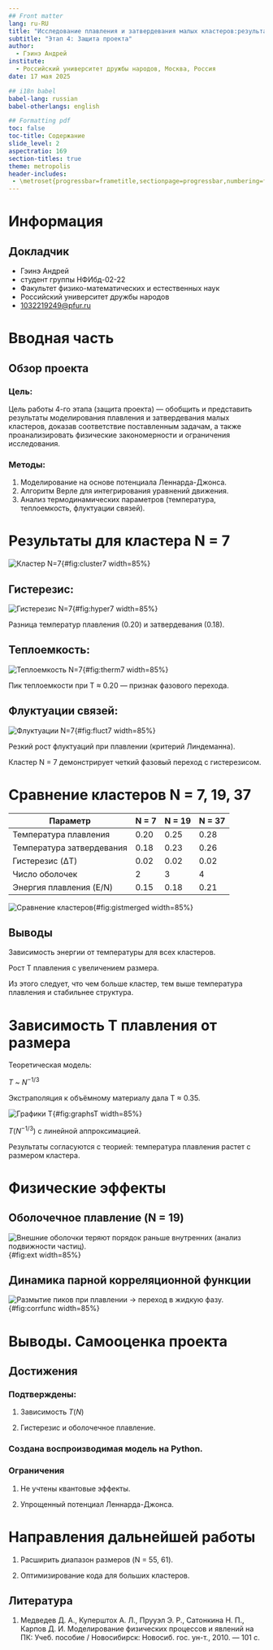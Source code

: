 ```yaml
---
## Front matter
lang: ru-RU
title: "Исследование плавления и затвердевания малых кластеров:результаты и выводы"
subtitle: "Этап 4: Защита проекта"
author:
  - Гэинэ Андрей
institute:
  - Российский университет дружбы народов, Москва, Россия
date: 17 мая 2025

## i18n babel
babel-lang: russian
babel-otherlangs: english

## Formatting pdf
toc: false
toc-title: Содержание
slide_level: 2
aspectratio: 169
section-titles: true
theme: metropolis
header-includes:
 - \metroset{progressbar=frametitle,sectionpage=progressbar,numbering=fraction}
---
```


# Информация

## Докладчик

  * Гэинэ Андрей
  * студент группы НФИбд-02-22
  * Факультет физико-математических и естественных наук
  * Российский университет дружбы народов
  * [1032219249@pfur.ru](mailto:1032219249@pfur.ru)

# Вводная часть

## Обзор проекта

### Цель:
Цель работы 4-го этапа (защита проекта) — обобщить и представить результаты моделирования плавления и затвердевания малых кластеров, доказав соответствие поставленным задачам, а также проанализировать физические закономерности и ограничения исследования.

### Методы:

1. Моделирование на основе потенциала Леннарда-Джонса.
2. Алгоритм Верле для интегрирования уравнений движения.
3. Анализ термодинамических параметров (температура, теплоемкость, флуктуации связей).

# Результаты для кластера N = 7

![Кластер N=7](image/cluster_n7.png){#fig:cluster7 width=85%}

## Гистерезис:

![Гистерезис N=7](image/gisteresis_n7.png){#fig:hyper7 width=85%}

Разница температур плавления (0.20) и затвердевания (0.18).

## Теплоемкость:

![Теплоемкость N=7](image/thermcap_n7.png){#fig:therm7 width=85%}

Пик теплоемкости при T ≈ 0.20 — признак фазового перехода.

## Флуктуации связей:

![Флуктуации N=7](image/fluct_n7.png){#fig:fluct7 width=85%}

Резкий рост флуктуаций при плавлении (критерий Линдеманна).

Кластер N = 7 демонстрирует четкий фазовый переход с гистерезисом.

# Сравнение кластеров N = 7, 19, 37

| Параметр               | N = 7  | N = 19 | N = 37 |
|------------------------|--------|--------|--------|
| Температура плавления  | 0.20   | 0.25   | 0.28   |
| Температура затвердевания | 0.18 | 0.23   | 0.26   |
| Гистерезис (ΔT)        | 0.02   | 0.02   | 0.02   |
| Число оболочек         | 2      | 3      | 4      |
| Энергия плавления (E/N)| 0.15   | 0.18   | 0.21   |

![Сравнение кластеров](image/gisteresis_merged.png){#fig:gistmerged width=85%}

## Выводы

Зависимость энергии от температуры для всех кластеров.

Рост T плавления с увеличением размера.

Из этого следует, что чем больше кластер, тем выше температура плавления и стабильнее структура.

# Зависимость T плавления от размера
Теоретическая модель:

$T$ ~ $N^{-1/3}$
 
Экстраполяция к объёмному материалу дала T ≈ 0.35.

![Графики T](image/T(N).png){#fig:graphsT width=85%}

$T(N^{-1/3})$ с линейной аппроксимацией.

Результаты согласуются с теорией: температура плавления растет с размером кластера.

# Физические эффекты
## Оболочечное плавление (N = 19)

![Внешние оболочки теряют порядок раньше внутренних (анализ подвижности частиц).](image/frames_merged.png){#fig:ext width=85%}

## Динамика парной корреляционной функции

![Размытие пиков при плавлении → переход в жидкую фазу.](image/pair_corr_func.png){#fig:corrfunc width=85%}

# Выводы. Самооценка проекта
## Достижения

### Подтверждены:

1. Зависимость $T(N)$

2. Гистерезис и оболочечное плавление.

### Создана воспроизводимая модель на Python.

### Ограничения

1. Не учтены квантовые эффекты.

2. Упрощенный потенциал Леннарда-Джонса.

# Направления дальнейшей работы

1. Расширить диапазон размеров (N = 55, 61).

2. Оптимизирование кода для больших кластеров.

## Литература

1. Медведев Д. А., Куперштох А. Л., Прууэл Э. Р., Сатонкина Н. П., Карпов Д. И. Моделирование физических процессов и явлений на ПК: Учеб. пособие / Новосибирск: Новосиб. гос. ун-т., 2010. — 101 с.
